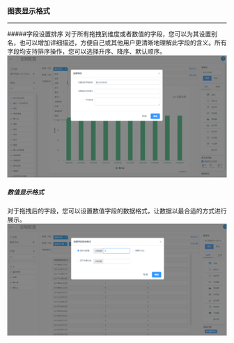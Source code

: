 ### 图表显示格式
---
#####字段设置排序
对于所有拖拽到维度或者数值的字段，您可以为其设置别名，也可以增加详细描述，方便自己或其他用户更清晰地理解此字段的含义。所有字段均支持排序操作，您可以选择升序、降序、默认顺序。
![](/assets/维度5.png)


##### 数值显示格式
对于拖拽后的字段，您可以设置数值字段的数据格式，让数据以最合适的方式进行展示。
![](/assets/数据显示格式.png)
